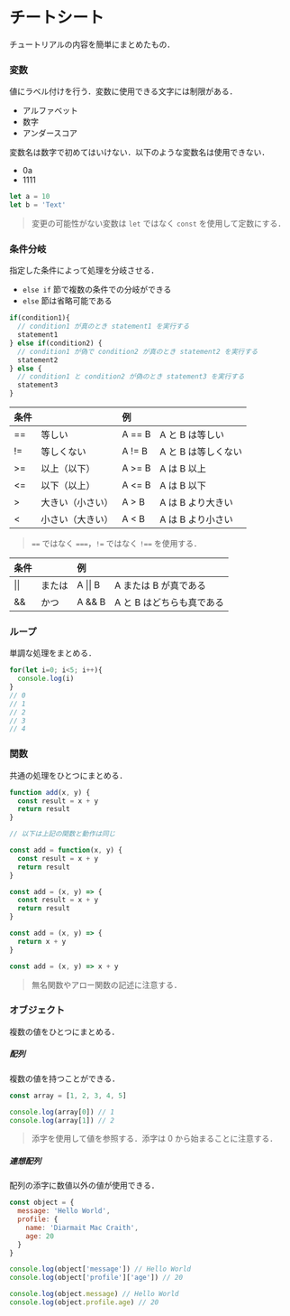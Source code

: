 # チートシート

チュートリアルの内容を簡単にまとめたもの．

### 変数

値にラベル付けを行う．変数に使用できる文字には制限がある．

- アルファベット
- 数字
- アンダースコア

変数名は数字で初めてはいけない．以下のような変数名は使用できない．

- 0a
- 1111

```javascript
let a = 10
let b = 'Text'
```

> 変更の可能性がない変数は `let` ではなく `const` を使用して定数にする．

### 条件分岐

指定した条件によって処理を分岐させる．

- `else if` 節で複数の条件での分岐ができる
- `else` 節は省略可能である

```javascript
if(condition1){
  // condition1 が真のとき statement1 を実行する
  statement1
} else if(condition2) {
  // condition1 が偽で condition2 が真のとき statement2 を実行する
  statement2
} else {
  // condition1 と condition2 が偽のとき statement3 を実行する
  statement3
}
```

| 条件 | | 例 |  |
|:-|:-|:-|:-|
| == | 等しい | A == B | A と B は等しい |
| != | 等しくない | A != B | A と B は等しくない |
| >= | 以上（以下） | A >= B | A は B 以上 |
| <= | 以下（以上） | A <= B | A は B 以下 |
| > | 大きい（小さい） | A > B | A は B より大きい |
| < | 小さい（大きい） | A < B | A は B より小さい |

> `==` ではなく `===`，`!=` ではなく `!==` を使用する．

| 条件 | | 例 |  |
|:-|:-|:-|:-|
| &#124;&#124; | または | A &#124;&#124; B | A または B が真である |
| && | かつ | A && B | A と B はどちらも真である |


### ループ

単調な処理をまとめる．

```javascript
for(let i=0; i<5; i++){
  console.log(i)
}
// 0
// 1
// 2
// 3
// 4
```

### 関数

共通の処理をひとつにまとめる．

```javascript
function add(x, y) {
  const result = x + y
  return result
}

// 以下は上記の関数と動作は同じ

const add = function(x, y) {
  const result = x + y
  return result
}

const add = (x, y) => {
  const result = x + y
  return result
}

const add = (x, y) => {
  return x + y
}

const add = (x, y) => x + y
```

> 無名関数やアロー関数の記述に注意する．

### オブジェクト

複数の値をひとつにまとめる．

##### 配列

複数の値を持つことができる．

```javascript
const array = [1, 2, 3, 4, 5]

console.log(array[0]) // 1
console.log(array[1]) // 2
```

> 添字を使用して値を参照する．添字は 0 から始まることに注意する．

##### 連想配列

配列の添字に数値以外の値が使用できる．

```javascript
const object = {
  message: 'Hello World',
  profile: {
    name: 'Diarmait Mac Craith',
    age: 20
  }
}

console.log(object['message']) // Hello World
console.log(object['profile']['age']) // 20

console.log(object.message) // Hello World
console.log(object.profile.age) // 20
```
